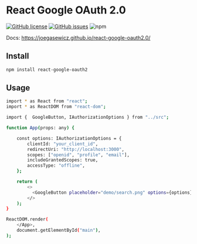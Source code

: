 # React Google OAuth 2.0

[![GitHub license](https://img.shields.io/github/license/joegasewicz/react-google-oauth2.0)](https://github.com/joegasewicz/react-google-oauth2.0/blob/main/LICENSE)
[![GitHub issues](https://img.shields.io/github/issues/joegasewicz/react-google-oauth2.0)](https://github.com/joegasewicz/react-google-oauth2.0/issues)
![npm](https://img.shields.io/npm/v/react-google-oauth2)


Docs: https://joegasewicz.github.io/react-google-oauth2.0/

## Install
```bash
npm install react-google-oauth2
```


## Usage
```bash
import * as React from "react";
import * as ReactDOM from "react-dom";

import {  GoogleButton, IAuthorizationOptions } from "../src";

function App(props: any) {

    const options: IAuthorizationOptions = {
        clientId: "your_client_id",
        redirectUri: "http://localhost:3000",
        scopes: ["openid", "profile", "email"],
        includeGrantedScopes: true,
        accessType: "offline",
    };

    return (
        <>
          <GoogleButton placeholder="demo/search.png" options={options} />
        </>
    );
}

ReactDOM.render(
    </App>,
    document.getElementById("main"),
);
```